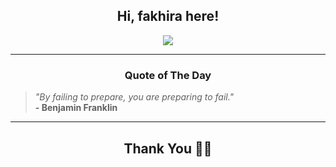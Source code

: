 <h2 align="center"> Hi, fakhira here!</h2>

<p align="center">
<a href="https://github.com/fakhiralkda" alt="github streak"><img src="https://dvst-streak.herokuapp.com/?user=fakhiralkda&theme=tokyonight&fire=DD472C"></a>
</p>

<hr>
<h3 align="center">Quote of The Day</h3>
<p align="center">
<blockquote>
<i>"By failing to prepare, you are preparing to fail."</i>
<br>
<b>- Benjamin Franklin </b>
</blockquote>
</p>


<hr>
<h2 align="center">Thank You 🙏🏼</h2>
